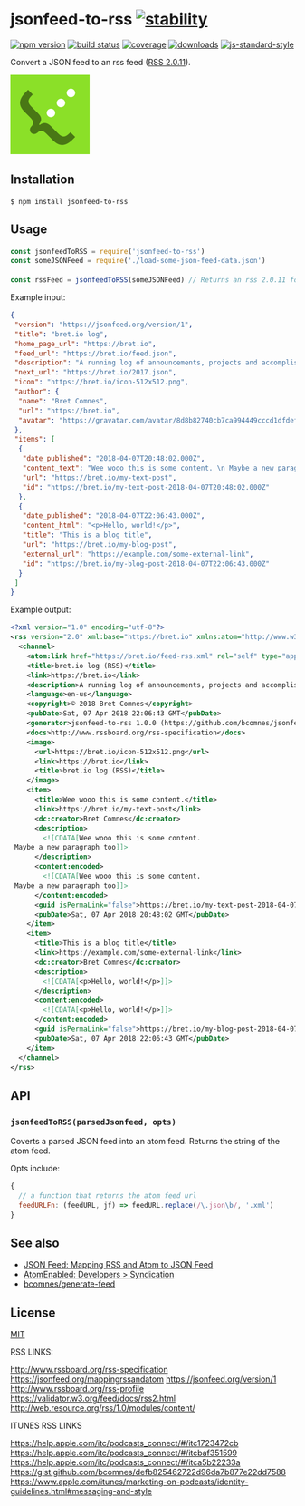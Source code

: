 # jsonfeed-to-rss [![stability][0]][1]
[![npm version][2]][3] [![build status][4]][5] [![coverage][12]][13]
[![downloads][8]][9] [![js-standard-style][10]][11]

Convert a JSON feed to an rss feed ([RSS 2.0.11][rss]).

![JSON feed icon](/icon.png) 

## Installation
```console
$ npm install jsonfeed-to-rss
```

## Usage

```js
const jsonfeedToRSS = require('jsonfeed-to-rss')
const someJSONFeed = require('./load-some-json-feed-data.json')

const rssFeed = jsonfeedToRSS(someJSONFeed) // Returns an rss 2.0.11 formatted json feed
```

Example input:

```json
{
 "version": "https://jsonfeed.org/version/1",
 "title": "bret.io log",
 "home_page_url": "https://bret.io",
 "feed_url": "https://bret.io/feed.json",
 "description": "A running log of announcements, projects and accomplishments.",
 "next_url": "https://bret.io/2017.json",
 "icon": "https://bret.io/icon-512x512.png",
 "author": {
  "name": "Bret Comnes",
  "url": "https://bret.io",
  "avatar": "https://gravatar.com/avatar/8d8b82740cb7ca994449cccd1dfdef5f?size=512"
 },
 "items": [
  {
   "date_published": "2018-04-07T20:48:02.000Z",
   "content_text": "Wee wooo this is some content. \n Maybe a new paragraph too",
   "url": "https://bret.io/my-text-post",
   "id": "https://bret.io/my-text-post-2018-04-07T20:48:02.000Z"
  },
  {
   "date_published": "2018-04-07T22:06:43.000Z",
   "content_html": "<p>Hello, world!</p>",
   "title": "This is a blog title",
   "url": "https://bret.io/my-blog-post",
   "external_url": "https://example.com/some-external-link",
   "id": "https://bret.io/my-blog-post-2018-04-07T22:06:43.000Z"
  }
 ]
}
```

Example output:

```xml
<?xml version="1.0" encoding="utf-8"?>
<rss version="2.0" xml:base="https://bret.io" xmlns:atom="http://www.w3.org/2005/Atom" xmlns:dc="http://purl.org/dc/elements/1.1/" xmlns:content="http://purl.org/rss/1.0/modules/content/">
  <channel>
    <atom:link href="https://bret.io/feed-rss.xml" rel="self" type="application/rss+xml"/>
    <title>bret.io log (RSS)</title>
    <link>https://bret.io</link>
    <description>A running log of announcements, projects and accomplishments.</description>
    <language>en-us</language>
    <copyright>© 2018 Bret Comnes</copyright>
    <pubDate>Sat, 07 Apr 2018 22:06:43 GMT</pubDate>
    <generator>jsonfeed-to-rss 1.0.0 (https://github.com/bcomnes/jsonfeed-to-rss#readme)</generator>
    <docs>http://www.rssboard.org/rss-specification</docs>
    <image>
      <url>https://bret.io/icon-512x512.png</url>
      <link>https://bret.io</link>
      <title>bret.io log (RSS)</title>
    </image>
    <item>
      <title>Wee wooo this is some content.</title>
      <link>https://bret.io/my-text-post</link>
      <dc:creator>Bret Comnes</dc:creator>
      <description>
        <![CDATA[Wee wooo this is some content. 
 Maybe a new paragraph too]]>
      </description>
      <content:encoded>
        <![CDATA[Wee wooo this is some content. 
 Maybe a new paragraph too]]>
      </content:encoded>
      <guid isPermaLink="false">https://bret.io/my-text-post-2018-04-07T20:48:02.000Z</guid>
      <pubDate>Sat, 07 Apr 2018 20:48:02 GMT</pubDate>
    </item>
    <item>
      <title>This is a blog title</title>
      <link>https://example.com/some-external-link</link>
      <dc:creator>Bret Comnes</dc:creator>
      <description>
        <![CDATA[<p>Hello, world!</p>]]>
      </description>
      <content:encoded>
        <![CDATA[<p>Hello, world!</p>]]>
      </content:encoded>
      <guid isPermaLink="false">https://bret.io/my-blog-post-2018-04-07T22:06:43.000Z</guid>
      <pubDate>Sat, 07 Apr 2018 22:06:43 GMT</pubDate>
    </item>
  </channel>
</rss>
```

## API
### `jsonfeedToRSS(parsedJsonfeed, opts)`
Coverts a parsed JSON feed into an atom feed.  Returns the string of the atom feed.

Opts include:

```js
{
  // a function that returns the atom feed url
  feedURLFn: (feedURL, jf) => feedURL.replace(/\.json\b/, '.xml')
}
```

## See also

- [JSON Feed: Mapping RSS and Atom to JSON Feed](https://jsonfeed.org/mappingrssandatom)
- [AtomEnabled: Developers > Syndication](https://web.archive.org/web/20160113103647/http://atomenabled.org/developers/syndication/#link)
- [bcomnes/generate-feed](https://github.com/bcomnes/generate-feed)

## License
[MIT](https://tldrlegal.com/license/mit-license)

[0]: https://img.shields.io/badge/stability-experimental-orange.svg?style=flat-square
[1]: https://nodejs.org/api/documentation.html#documentation_stability_index
[2]: https://img.shields.io/npm/v/jsonfeed-to-atom.svg?style=flat-square
[3]: https://npmjs.org/package/jsonfeed-to-atom
[4]: https://img.shields.io/travis/bcomnes/jsonfeed-to-atom/master.svg?style=flat-square
[5]: https://travis-ci.org/bcomnes/jsonfeed-to-atom
[8]: http://img.shields.io/npm/dm/jsonfeed-to-atom.svg?style=flat-square
[9]: https://npmjs.org/package/jsonfeed-to-atom
[10]: https://img.shields.io/badge/code%20style-standard-brightgreen.svg?style=flat-square
[11]: https://github.com/feross/standard
[12]: https://img.shields.io/coveralls/bcomnes/jsonfeed-to-atom/master.svg?style=flat-square
[13]: https://coveralls.io/github/bcomnes/jsonfeed-to-atom
[rss]: http://www.rssboard.org/rss-specification


RSS LINKS:

http://www.rssboard.org/rss-specification
https://jsonfeed.org/mappingrssandatom
https://jsonfeed.org/version/1
http://www.rssboard.org/rss-profile
https://validator.w3.org/feed/docs/rss2.html
http://web.resource.org/rss/1.0/modules/content/


ITUNES RSS LINKS

https://help.apple.com/itc/podcasts_connect/#/itc1723472cb
https://help.apple.com/itc/podcasts_connect/#/itcbaf351599
https://help.apple.com/itc/podcasts_connect/#/itca5b22233a
https://gist.github.com/bcomnes/defb825462722d96da7b877e22dd7588
https://www.apple.com/itunes/marketing-on-podcasts/identity-guidelines.html#messaging-and-style
